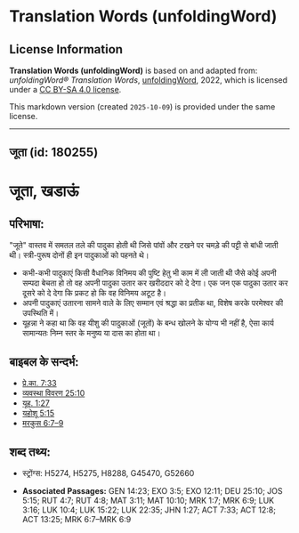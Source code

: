 # Translation Words (unfoldingWord)

## License Information

**Translation Words (unfoldingWord)** is based on and adapted from: _unfoldingWord® Translation Words_, [unfoldingWord](https://unfoldingword.org/utw), 2022, which is licensed under a [CC BY-SA 4.0 license](https://creativecommons.org/licenses/by-sa/4.0/legalcode.en).

This markdown version (created `2025-10-09`) is provided under the same license.



--------------------------------

## जूता (id: 180255)

जूता, खडाऊं
===========

परिभाषा:
--------

"जूते" वास्तव में समतल तले की पादुका होती थी जिसे पांवों और टखने पर चमड़े की पट्टी से बांधी जाती थी। स्त्री\-पुरूष दोनों ही इन पादुकाओं को पहनते थे।

* कभी\-कभी पादुकाएं किसी वैधानिक विनिमय की पुष्टि हेतु भी काम में ली जाती थी जैसे कोई अपनी सम्पदा बेचता हो तो वह अपनी पादुका उतार कर खरीददार को दे देगा। एक जन एक पादुका उतार कर दूसरे को दे देगा कि प्रकट हो कि वह विनिमय अटूट है।
* अपनी पादुकाएं उतारना सामने वाले के लिए सम्मान एवं श्रद्धा का प्रतीक था, विशेष करके परमेश्वर की उपस्थिति में।
* यूहन्ना ने कहा था कि वह यीशु की पादुकाओं (जूतों) के बन्ध खोलने के योग्य भी नहीं है, ऐसा कार्य सामान्यतः निम्न स्तर के मनुष्य या दास का होता था।

बाइबल के सन्दर्भ:
-----------------

* [प्रे.का. 7:33](https://ref.ly/Acts7:33)
* [व्यवस्था विवरण 25:10](https://ref.ly/Deut0:0)
* [यूह. 1:27](https://ref.ly/John1:27)
* [यहोशू 5:15](https://ref.ly/Josh5:15)
* [मरकुस 6:7–9](https://ref.ly/Mark6:7-Mark6:9)

शब्द तथ्य:
----------

* स्ट्रोंग्स: H5274, H5275, H8288, G45470, G52660

* **Associated Passages:** GEN 14:23; EXO 3:5; EXO 12:11; DEU 25:10; JOS 5:15; RUT 4:7; RUT 4:8; MAT 3:11; MAT 10:10; MRK 1:7; MRK 6:9; LUK 3:16; LUK 10:4; LUK 15:22; LUK 22:35; JHN 1:27; ACT 7:33; ACT 12:8; ACT 13:25; MRK 6:7–MRK 6:9

